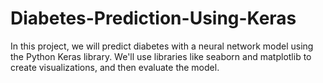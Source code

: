 # Diabetes-Prediction-Using-Keras
In this project, we will predict diabetes with a neural network model using the Python Keras library. We'll use libraries like seaborn and matplotlib to create visualizations, and then evaluate the model.
